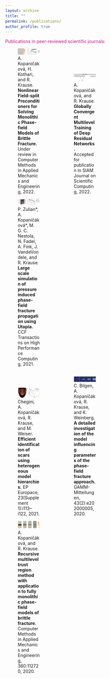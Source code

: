 ```yaml
---
layout: archive
title: ""
permalink: /publications/
author_profile: true
---
```


<!-- ### <span style="color:rgb(199, 21, 133)">Publications in peer-reviewed scientific journals:</span> -->
<head>
<!-- <title>Grid Example</title> -->
<style>
#wrapper {
}
#div_paper {
    display: inline-block;
    width:30%;
    height:200px;
}
#div_space {
    display: inline-block;
    width:4%;
    height:200px;
}
</style>
</head>
<body>	
<!-- <span style="color:rgb(199, 21, 133)">Publications in peer-reviewed scientific journals:</span><br /> -->
<div id="wrapper">
<span style="color:rgb(199, 21, 133)">Publications in peer-reviewed scientific journals:</span><br />	
    <div id="div_paper">  
    	<figure>
  <a href="/publication/pf_spin">
     <img src="/images/pf_spin.png">
  </a>
  <figcaption>A. Kopaničáková, H. Kothari, and R. Krause. 
  <b>Nonlinear Field-split Preconditioners for Solving Monolithic Phase-field Models of Brittle Fracture.</b> 
  Under review in Computer Methods in Applied Mechanics and Engineering, 2022. </figcaption>
  </figure></div>
  <div id="div_space"></div>
  <div id="div_paper"><figure>
  <a href="/publication/rmtr_resnet">
     <img src="/images/rmtr_resnet.png">
  </a>
  <figcaption>A. Kopaničáková, and R. Krause. 
  <b>Globally Convergent Multilevel Training of Deep Residual Networks.</b> 
  Accepted for publication in SIAM Journal on Scientific Computing, 2022. </figcaption>
  </figure></div>
<div id="div_space"></div>
  <div id="div_paper"><figure>
  <a href="/publication/pf_utopia">
     <img src="/images/pf_utopia.png">
  </a>
  <figcaption>P. Zulian*, A. Kopaničáková*, M. G. C. Nestola, N. Fadel, A. Fink, J. VandeVondele, and R. Krause.
  <b>Large scale simulation of pressure induced phase-field fracture propagation using Utopia.</b> 
  CCF Transactions on High Performance Computing, 2021. </figcaption>
  </figure></div>  
</div><br/>
<!-- next row -->
<div id="wrapper">
    <div id="div_paper">  
    	<figure>
  <a href="/publication/rmtr_electrocardio1">
     <img src="/images/rmtr_electrocardio1.png">
  </a>
  <figcaption>Chegini, A. Kopaničáková, R. Krause, and M. Weiser. 
  <b>Efficient identification of scars using heterogeneous model hierarchies.</b> 
  EP Europace, 23(Supplement 1):i113–i122, 2021. </figcaption>
  </figure></div>
  <div id="div_space"></div>
  <div id="div_paper"><figure>
  <a href="/publication/pf_params">
     <img src="/images/pf_params.png">
  </a>
  <figcaption>C. Bilgen, A. Kopaničáková, R. Krause, and K. Weinberg.
  <b>A detailed investigation of the model influencing parameters of the phase-field fracture approach.</b> 
  GAMM-Mitteilungen, 43(2):e202000005, 2020. </figcaption>
  </figure></div>
<div id="div_space"></div>
  <div id="div_paper"><figure>
  <a href="/publication/rmtr_pf">
     <img src="/images/rmtr_pf.png">
  </a>
  <figcaption>A. Kopaničáková, and R. Krause.
  <b> Recursive multilevel trust region method with application to fully monolithic phase-field models of brittle fracture.</b> 
  Computer Methods in Applied Mechanics and Engineering, 360:112720, 2020. </figcaption>
  </figure></div>  
</div><br/>
</body>



<!-- 

[J6] **A. Kopaničáková** and R. Krause. Recursive multilevel trust region method with application to fully monolithic phase-field models of brittle fracture. Computer Methods in Applied Mechanics and Engineering, 360:112720, 2020. <a href="https://www.sciencedirect.com/science/article/abs/pii/S0045782519306085" style="color:rgb(199, 21, 133,0.75);">Link to published article.</a> <br />

[J7] **A. Kopaničáková**, R. Krause, and R. Tamstorf. Subdivision-based nonlinear multiscale cloth simulation. SIAM Journal on Scientific Computing, 41(5):S433–S461, 2019. <a href="https://locus.siam.org/doi/abs/10.1137/18M1194870" style="color:rgb(199, 21, 133,0.75);">Link to published article.</a> <br />
[J8] C. Bilgen, **A. Kopaničáková**, R. Krause, and K. Weinberg. A phase-field approach to conchoidal fracture. Meccanica, pages 1–17, 2017. <a href="https://link.springer.com/content/pdf/10.1007/s11012-017-0740-z.pdf" style="color:rgb(199, 21, 133,0.75);">Link to published article.</a> <br />

### <span style="color:rgb(199, 21, 133)"> Publications in peer-reviewed conference proceedings:</span>
[C1] L. Gaedke-Merzhauser\*, **A. Kopaničáková\***, and R. Krause. Multilevel minimization for deep residual networks. In Proceedings of French-German-Swiss Optimization Conference (FGS’2019), 2021. **(\* Equal contribution)**. <a href="https://www.proquest.com/openview/7a0e921c47a627ec2097406f991ceee4/1?pq-origsite=gscholar&cbl=1796391" style="color:rgb(199, 21, 133,0.75);">Link to published article.</a> <br />
[C2] C. von Planta, **A. Kopaničáková**, and R. Krause. Training of residual networks with stochastic MG/Opt. In ICML 2021 Workshop:Beyond First Order Methods in Machine Learning, 2021.<a href="https://drive.google.com/file/d/1dpgGBYC6ixRfpc3UxY9AH3aB4w2edUF_/view" style="color:rgb(199, 21, 133,0.75);">Link to published article.</a> <br />
[C3] V. Braglia\*, **A. Kopaničáková\***, and R. Krause. A multilevel approach to training. In ICML 2020 Workshop: Beyond First Order Methods in Machine Learning, 2020. **(\* Equal contribution)**, <a href="https://drive.google.com/file/d/10GWhl-UzVwlZur5OC43P-P-p_ktSyhUO/view" style="color:rgb(199, 21, 133,0.75);">Link to published article.</a> <br />
[C4] C. Bilgen, **A. Kopaničáková**, R. Krause, and K. Weinberg. A phase-field approach to pneumatic fracture. In PAMM, volume 17, pages 71–74, 2017. <a href="https://onlinelibrary.wiley.com/doi/epdf/10.1002/pamm.201710022" style="color:rgb(199, 21, 133,0.75);">Link to published article.</a> <br />


### <span style="color:rgb(199, 21, 133)"> Peer-reviewed book chapters:</span>
[B1] C. Bilgen, **A. Kopaničáková**, R. Krause, and K. Weinberg. A phase-field approach to pneumatic fracture. In J.Schroder and P.Wriggers,editors,Non-standard Discretisation Methods in Solid Mechanics,pages 217–241,2022.  <a href="https://onlinelibrary.wiley.com/doi/epdf/10.1002/pamm.201710022" style="color:rgb(199, 21, 133,0.75);">Link to published article.</a> <br />
[B2] F. Chegini, **A. Kopaničáková**, M. Weiser, and R. Krause. Quantitative analysis of nonlinear multifidelity optimization for inverse electrophysiology. In Domain Decomposition Methods in Science and Engineering XXVI. Springer, 2021. Accepted. <a href="" style="color:rgb(199, 21, 133,0.75);">Preprint can be provided upon request.</a> <br />
[B3]  **A. Kopaničáková** and R. Krause. Multilevel Active-Set Trust-Region (MASTR) Method for Bound Constrained Minimization. In Domain Decomposition Methods in Science and Engineering XXVI. Springer, 2021. Accepted. <a href="https://arxiv.org/pdf/2103.14552.pdf" style="color:rgb(199, 21, 133,0.75);">Link to preprint.</a> <br />
[B4] H. Kothari, **A. Kopaničáková**, and R. Krause. A Matrix-free Multigrid Preconditioner for Jacobian-free Newton-Krylov Methods. In Domain Decomposition Methods in Science and Engineering XXVI. Springer, 2021. Accepted. <a href="https://arxiv.org/abs/2203.13738" style="color:rgb(199, 21, 133,0.75);"> Link to preprint.</a> <br />


### <span style="color:rgb(199, 21, 133)"> PhD thesis:</span>
[PT1] **A. Kopaničáková**. Multilevel minimization in trust-region framework - Algorithmic and software developments. USI, 2020. <a href="https://doc.rero.ch/record/330121/files/2020INFO021.pdf" style="color:rgb(199, 21, 133,0.75);">Link to document.</a> <br />

 -->